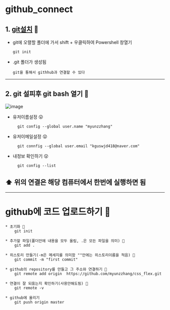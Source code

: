 # github_connect

## 1. [git설치](https://git-scm.com/download/win) 🍄

- git에 오렬할 폴더에 가서 shift + 우클릭하여 Powershell 창열기 
                  
      git init
      
      
- .git 폴더가 생성됨


      git을 통해서 githhub과 연결할 수 있다          
------------------
## 2. git 설피후 git bash 열기 🍄
![image](https://user-images.githubusercontent.com/129017008/235417906-9b3e6477-aba9-4b5f-9e16-7e3f74721926.png)
 
* 유저이름설정 😲
     
        git config --global user.name "myunzzhang"

* 유저이메일설정 😲

        git connfig --global user.email "kguswjd418@naver.com"
        
* 내정보 확인하기 😲

        git config --list
        
## ⬆️ 위의 연결은 해당 컴퓨터에서 한번에 실행하면 됨
----------------------------

# github에 코드 업로드하기 🍄

    * 초기화 🥴
        git init
        
    * 추가할 파일(폴더안에 내용을 모두 올림, .은 모든 파일을 의미) 🥴
        git add .
        
    * 히스토리 만들기(-m은 메세지를 의미함 ""안에는 히스토리이름을 적음) 🥴
        git commit -m "first commit"
         
    * github의 repository를 만들고 그 주소와 연결하기 🥴
        git remote add origin  https://github.com/myunzzhang/css_flex.git
        
    * 연결이 잘 되옸는지 확인하기(사용안해도됨) 🥴
        git remote -v
        
    * github에 올리기
        git push origin master
